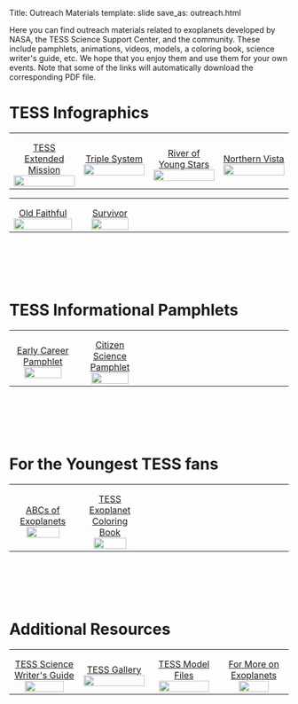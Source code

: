 Title: Outreach Materials
template: slide
save_as: outreach.html

Here you can find outreach materials related to exoplanets developed by NASA, the TESS Science Support Center, and the community. These include pamphlets, animations, videos, models, a coloring book, science writer's guide, etc. We hope that you enjoy them and use them for your own events. Note that some of the links will automatically download the corresponding PDF file.


<h1>TESS Infographics</h1>

<table>
  <tr>
    <th colspan="4" style="font-size: 28px;"></th>
  </tr>
  <tr>
    <td width="24%" style = "text-align: center;">
      <a href = "https://heasarc.gsfc.nasa.gov/docs/tess/images/TESS-extended-mission.pdf" target = "_blank">
        TESS Extended Mission
          <img src="https://heasarc.gsfc.nasa.gov/docs/tess/images/TESS-extended-mission.jpg" style="width:100%;">
      </a>
    </td>
    <td width="24%" style = "text-align: center;">
      <a href = "https://heasarc.gsfc.nasa.gov/docs/tess/images/Triplesystem-FIN.pdf" target = "_blank">
        Triple System
          <img src="https://heasarc.gsfc.nasa.gov/docs/tess/images/Triplesystem-FIN.jpg" style="width:100%;">
      </a>
    </td>
    <td width="24%" style = "text-align: center;">
      <a href = "https://heasarc.gsfc.nasa.gov/docs/tess/images/Riverofyoungstars-FIN.pdf" target = "_blank">
        River of Young Stars
          <img src="https://heasarc.gsfc.nasa.gov/docs/tess/images/Riverofyoungstars-FIN.jpg" style="width:100%;">
      </a>
    </td>
    <td width="24%" style = "text-align: center;">
      <a href = "https://heasarc.gsfc.nasa.gov/docs/tess/images/Northernsky-FIN.pdf" target = "_blank">
        Northern Vista
          <img src="https://heasarc.gsfc.nasa.gov/docs/tess/images/Northernsky-FIN.jpg" style="width:100%;">
      </a>
    </td>
  </tr>
</table>

<table>
  <tr>
    <th colspan="4" style="font-size: 28px;"></th>
  </tr>
  <tr>
    <td width="24%" style = "text-align: center;">
      <a href = "https://heasarc.gsfc.nasa.gov/docs/tess/images/Oldfaithful-FIN.pdf" target = "_blank">
        Old Faithful
          <img src="https://heasarc.gsfc.nasa.gov/docs/tess/images/Oldfaithful-FIN.jpg" style="width:100%;">
      </a>
    </td>
   <td width="24%" style = "text-align: center; ">
      <a href = "https://heasarc.gsfc.nasa.gov/docs/tess/images/Survivor-FIN.pdf" target = "_blank">
        Survivor
          <img src="https://heasarc.gsfc.nasa.gov/docs/tess/images/Survivor-FIN.jpg" style="width:80%;">
      </a>
    </td>
    <td></td>
    <td></td>
  </tr>
</table>

<br></br>
<br></br>

<h1>TESS Informational Pamphlets</h1>



<table>
  <tr>
    <th colspan="4" style="font-size: 28px;"></th>
  </tr>
  <tr>
    <td width="24%" style = "text-align: center;">
      <a href = "https://heasarc.gsfc.nasa.gov/docs/tess/images/Early-FIN2.pdf" target = "_blank">
        Early Career Pamphlet
          <img src="https://heasarc.gsfc.nasa.gov/docs/tess/images/early.png" style="width:80%;">
      </a>
    </td>
    <td width="24%" style = "text-align: center;">
      <a href = "https://heasarc.gsfc.nasa.gov/docs/tess/images/Citizenscience-FIN2.pdf" target = "_blank">
        Citizen Science Pamphlet
          <img src="https://heasarc.gsfc.nasa.gov/docs/tess/images/citizen.png" style="width:80%;">
      </a>
    </td>
    <td></td>
    <td></td>

  </tr>
</table>


<br></br>
<br></br>

<h1>For the Youngest TESS fans</h1>

<table>
  <tr>
    <th colspan="4" style="font-size: 28px;"></th>
  </tr>
  <tr>
    <td width="24%" style = "text-align: center;">
      <a href = "https://explorers.gsfc.nasa.gov/abcs/index.html" target = "_blank">
        ABCs of Exoplanets
          <img src="https://heasarc.gsfc.nasa.gov/docs/tess/images/tess-abc.png" style="width:75%;">
      </a>
    </td>
    <td width="24%" style = "text-align: center;">
      <a href = "https://heasarc.gsfc.nasa.gov/docs/tess/docs/Exoplanets_Coloring_Book_07-22-2016.pdf" target = "_blank">
        TESS Exoplanet Coloring Book
          <img src="https://heasarc.gsfc.nasa.gov/docs/tess/images/tess-coloring-book.png" style="width:75%;">
      </a>
    </td>
    <td></td>
    <td></td>
  </tr>
</table>

<br></br>
<br></br>


<h1>Additional Resources</h1>


<table>
  <tr>
    <th colspan="4" style="font-size: 28px;"></th>
  </tr>
  <tr>
    <td width="24%" style = "text-align: center;">
      <a href = "https://www.nasa.gov/sites/default/files/atoms/files/tesssciencewritersguidedraft23.pdf" target = "_blank">
        TESS Science Writer's Guide
          <img src="https://heasarc.gsfc.nasa.gov/docs/tess/images/tess-science-writers-guide.png" style="width:80%;">
      </a>
    </td>
    <td width="24%" style = "text-align: center;">
      <a href = "https://svs.gsfc.nasa.gov/Gallery/TESS.html" target = "_blank">
        TESS Gallery
          <img src="https://heasarc.gsfc.nasa.gov/docs/tess/images/tess-svs.png" style="width:100%;">
      </a>
    </td>
    <td width="24%" style = "text-align: center;">
      <a href = "https://github.com/tessgi/tess-3d-printing-model" target = "_blank">
        TESS Model Files
          <img src="https://heasarc.gsfc.nasa.gov/docs/tess/images/tess_3d_model_1.jpg" style="width:90%; text-align:top;">
      </a>
    </td>
    <td width="24%" style = "text-align: center;">
      <a href = "https://exoplanets.nasa.gov/" target = "_blank">
        For More on Exoplanets
          <img src="https://heasarc.gsfc.nasa.gov/docs/tess/images/2237_FLARES_RGB_smallv2.jpg" style="width:70%;">
      </a>
    </td>
  </tr>
</table>












<!--<a href = "https://heasarc.gsfc.nasa.gov/docs/tess/images/TESS-extended-mission.pdf">TESS Extended Mission</a>
<img class = "img-responsive" src = "https://heasarc.gsfc.nasa.gov/docs/tess/images/TESS-extended-mission.jpg" style="width:50%;">

<!--<embed width="191" height="207" name="plugin" src="https://heasarc.gsfc.nasa.gov/docs/tess/images/TESS-extended-mission.pdf" type="application/pdf">

<!--<a href = "https://heasarc.gsfc.nasa.gov/docs/tess/images/TESS-extended-mission.pdf">TESS Extended Mission</a>

<!--<embed id="fooEmbed" src="images/data/TESS-extended-mission.pdf">-->

